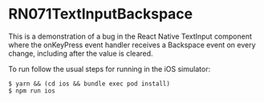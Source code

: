 # RN071TextInputBackspace

This is a demonstration of a bug in the React Native TextInput component where the onKeyPress event handler receives a Backspace event on every change, including after the value is cleared.

To run follow the usual steps for running in the iOS simulator:

```
$ yarn && (cd ios && bundle exec pod install)
$ npm run ios
```
